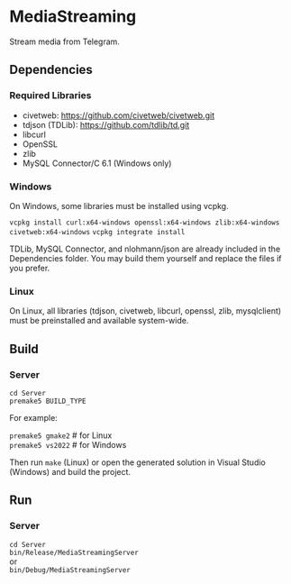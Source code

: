 # MediaStreaming
Stream media from Telegram.

## Dependencies

### Required Libraries

- civetweb: https://github.com/civetweb/civetweb.git
- tdjson (TDLib): https://github.com/tdlib/td.git
- libcurl
- OpenSSL
- zlib
- MySQL Connector/C 6.1 (Windows only)

### Windows

On Windows, some libraries must be installed using vcpkg. 

`vcpkg install curl:x64-windows openssl:x64-windows zlib:x64-windows civetweb:x64-windows`
`vcpkg integrate install`

TDLib, MySQL Connector, and nlohmann/json are already included in the Dependencies folder. You may build them yourself and replace the files if you prefer.

### Linux

On Linux, all libraries (tdjson, civetweb, libcurl, openssl, zlib, mysqlclient) must be preinstalled and available system-wide.

## Build

### Server

`cd Server`  
`premake5 BUILD_TYPE`

For example:

`premake5 gmake2`      # for Linux  
`premake5 vs2022`      # for Windows

Then run `make` (Linux) or open the generated solution in Visual Studio (Windows) and build the project.

## Run

### Server

`cd Server`  
`bin/Release/MediaStreamingServer`  
or  
`bin/Debug/MediaStreamingServer`
